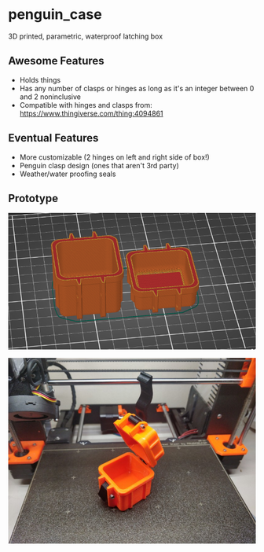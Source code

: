 # penguin_case
3D printed, parametric, waterproof latching box

## Awesome Features

* Holds things
* Has any number of clasps or hinges as long as it's an integer between 0 and 2 noninclusive
* Compatible with hinges and clasps from: https://www.thingiverse.com/thing:4094861

## Eventual Features

* More customizable (2 hinges on left and right side of box!)
* Penguin clasp design (ones that aren't 3rd party)
* Weather/water proofing seals

## Prototype

![Slicer Screenshot](images/2021-05-04_22-20.png)

![Finished box](images/IMG_20210504_215351.jpg)
